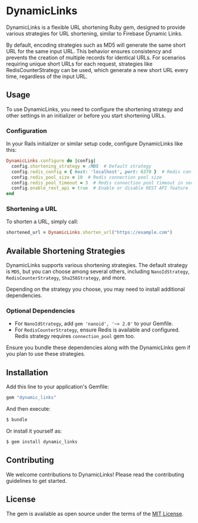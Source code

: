 # DynamicLinks

DynamicLinks is a flexible URL shortening Ruby gem, designed to provide various strategies for URL shortening, similar to Firebase Dynamic Links.

By default, encoding strategies such as MD5 will generate the same short URL for the same input URL. This behavior ensures consistency and prevents the creation of multiple records for identical URLs. For scenarios requiring unique short URLs for each request, strategies like RedisCounterStrategy can be used, which generate a new short URL every time, regardless of the input URL.

## Usage

To use DynamicLinks, you need to configure the shortening strategy and other settings in an initializer or before you start shortening URLs.

### Configuration

In your Rails initializer or similar setup code, configure DynamicLinks like this:

```ruby
DynamicLinks.configure do |config|
  config.shortening_strategy = :MD5  # Default strategy
  config.redis_config = { host: 'localhost', port: 6379 }  # Redis configuration
  config.redis_pool_size = 10  # Redis connection pool size
  config.redis_pool_timeout = 3  # Redis connection pool timeout in seconds
  config.enable_rest_api = true  # Enable or disable REST API feature
end
```

### Shortening a URL

To shorten a URL, simply call:

```ruby
shortened_url = DynamicLinks.shorten_url("https://example.com")
```

## Available Shortening Strategies

DynamicLinks supports various shortening strategies. The default strategy is `MD5`, but you can choose among several others, including `NanoIdStrategy`, `RedisCounterStrategy`, `Sha256Strategy`, and more.

Depending on the strategy you choose, you may need to install additional dependencies.

### Optional Dependencies

- For `NanoIdStrategy`, add `gem 'nanoid', '~> 2.0'` to your Gemfile.
- For `RedisCounterStrategy`, ensure Redis is available and configured. Redis strategy requires `connection_pool` gem too.

Ensure you bundle these dependencies along with the DynamicLinks gem if you plan to use these strategies.

## Installation

Add this line to your application's Gemfile:

```ruby
gem "dynamic_links"
```

And then execute:

```bash
$ bundle
```

Or install it yourself as:

```bash
$ gem install dynamic_links
```

## Contributing

We welcome contributions to DynamicLinks! Please read the contributing guidelines to get started.

## License

The gem is available as open source under the terms of the [MIT License](https://opensource.org/licenses/MIT).
